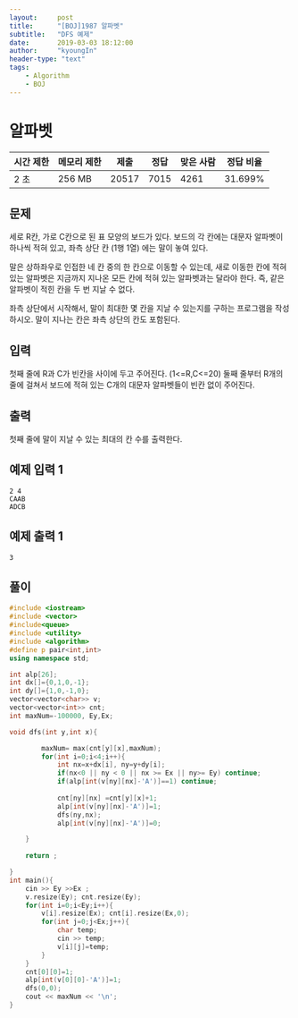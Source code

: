 ```yaml
---
layout:     post
title:      "[BOJ]1987 알파벳"
subtitle:   "DFS 예제"
date:       2019-03-03 18:12:00
author:     "kyoungIn"
header-type: "text"
tags:
    - Algorithm
    - BOJ
---
```

# 알파벳 

| 시간 제한 | 메모리 제한 | 제출  | 정답 | 맞은 사람 | 정답 비율 |
| --------- | ----------- | ----- | ---- | --------- | --------- |
| 2 초      | 256 MB      | 20517 | 7015 | 4261      | 31.699%   |

## 문제

세로 R칸, 가로 C칸으로 된 표 모양의 보드가 있다. 보드의 각 칸에는 대문자 알파벳이 하나씩 적혀 있고, 좌측 상단 칸 (1행 1열) 에는 말이 놓여 있다.

말은 상하좌우로 인접한 네 칸 중의 한 칸으로 이동할 수 있는데, 새로 이동한 칸에 적혀 있는 알파벳은 지금까지 지나온 모든 칸에 적혀 있는 알파벳과는 달라야 한다. 즉, 같은 알파벳이 적힌 칸을 두 번 지날 수 없다.

좌측 상단에서 시작해서, 말이 최대한 몇 칸을 지날 수 있는지를 구하는 프로그램을 작성하시오. 말이 지나는 칸은 좌측 상단의 칸도 포함된다.

## 입력

첫째 줄에 R과 C가 빈칸을 사이에 두고 주어진다. (1<=R,C<=20) 둘째 줄부터 R개의 줄에 걸쳐서 보드에 적혀 있는 C개의 대문자 알파벳들이 빈칸 없이 주어진다.

## 출력

첫째 줄에 말이 지날 수 있는 최대의 칸 수를 출력한다.

## 예제 입력 1

```
2 4
CAAB
ADCB
```

## 예제 출력 1

```
3
```

## 풀이 

```cpp
#include <iostream>
#include <vector>
#include<queue>
#include <utility>
#include <algorithm>
#define p pair<int,int>
using namespace std;

int alp[26];
int dx[]={0,1,0,-1};
int dy[]={1,0,-1,0};
vector<vector<char>> v;
vector<vector<int>> cnt;
int maxNum=-100000, Ey,Ex;

void dfs(int y,int x){

        maxNum= max(cnt[y][x],maxNum);
        for(int i=0;i<4;i++){
            int nx=x+dx[i], ny=y+dy[i];
            if(nx<0 || ny < 0 || nx >= Ex || ny>= Ey) continue;
            if(alp[int(v[ny][nx]-'A')]==1) continue;
        
            cnt[ny][nx] =cnt[y][x]+1;
            alp[int(v[ny][nx]-'A')]=1;
            dfs(ny,nx);
            alp[int(v[ny][nx]-'A')]=0;

    }
    
    return ;

}
int main(){
    cin >> Ey >>Ex ;
    v.resize(Ey); cnt.resize(Ey);
    for(int i=0;i<Ey;i++){
        v[i].resize(Ex); cnt[i].resize(Ex,0);
        for(int j=0;j<Ex;j++){
            char temp;
            cin >> temp;
            v[i][j]=temp;
        }
    }
    cnt[0][0]=1;
    alp[int(v[0][0]-'A')]=1;
    dfs(0,0);
    cout << maxNum << '\n';
}
```


